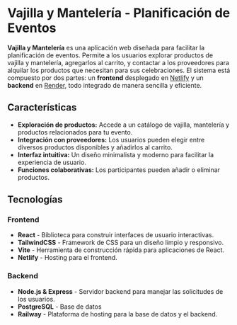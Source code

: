 # Vajilla y Mantelería - Planificación de Eventos

**Vajilla y Mantelería** es una aplicación web diseñada para facilitar la planificación de eventos. Permite a los usuarios explorar productos de vajilla y mantelería, agregarlos al carrito, y contactar a los proveedores para alquilar los productos que necesitan para sus celebraciones. El sistema está compuesto por dos partes: un **frontend** desplegado en [Netlify](https://www.netlify.com/) y un **backend** en [Render](https://render.com/), todo integrado de manera sencilla y eficiente.

## Características

- **Exploración de productos:** Accede a un catálogo de vajilla, mantelería y productos relacionados para tu evento.
- **Integración con proveedores:** Los usuarios pueden elegir entre diversos productos disponibles y añadirlos al carrito.
- **Interfaz intuitiva:** Un diseño minimalista y moderno para facilitar la experiencia de usuario.
- **Funciones colaborativas:** Los participantes pueden añadir o eliminar productos.

## Tecnologías

### Frontend
- **React** - Biblioteca para construir interfaces de usuario interactivas.
- **TailwindCSS** - Framework de CSS para un diseño limpio y responsivo.
- **Vite** - Herramienta de construcción rápida para aplicaciones de React.
- **Netlify** - Hosting para el frontend.

### Backend
- **Node.js & Express** - Servidor backend para manejar las solicitudes de los usuarios.
- **PostgreSQL** - Base de datos
- **Railway** - Plataforma de hosting para la base de datos y el backend.


